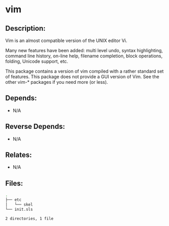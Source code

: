 # vim

## Description:

Vim is an almost compatible version of the UNIX editor Vi.

Many new features have been added: multi level undo, syntax highlighting, command line history, on-line help, filename completion, block operations, folding, Unicode support, etc.

This package contains a version of vim compiled with a rather standard set of features.  This package does not provide a GUI version of Vim.  See the other vim-* packages if you need more (or less).

## Depends:

  -  N/A

## Reverse Depends:

  -  N/A

## Relates:

  -  N/A

## Files:

```bash
.
├── etc
│   └── skel
└── init.sls

2 directories, 1 file
```
